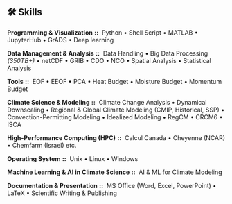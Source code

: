 ## 🛠️ Skills
**Programming & Visualization**  **::**&nbsp; Python • Shell Script • MATLAB • JupyterHub • GrADS • Deep learning

**Data Management & Analysis**  **::**&nbsp; Data Handling • Big Data Processing *(350TB+)* • netCDF • GRIB • CDO • NCO • Spatial Analysis • Statistical Analysis

**Tools**  **::**&nbsp; EOF • EEOF • PCA • Heat Budget • Moisture Budget • Momentum Budget

**Climate Science & Modeling**  **::**&nbsp; Climate Change Analysis • Dynamical Downscaling • Regional & Global Climate Modeling (CMIP, Historical, SSP) • Convection-Permitting Modeling • Idealized Modeling • RegCM • CRCM6 • ISCA

**High-Performance Computing (HPC)**  **::**&nbsp; Calcul Canada • Cheyenne (NCAR) • Chemfarm (Israel) etc.

**Operating System**  **::**&nbsp; Unix • Linux • Windows

**Machine Learning & AI in Climate Science**  **::**&nbsp; AI & ML for Climate Modeling

**Documentation & Presentation**  **::**&nbsp; MS Office (Word, Excel, PowerPoint) • LaTeX • Scientific Writing & Publishing


